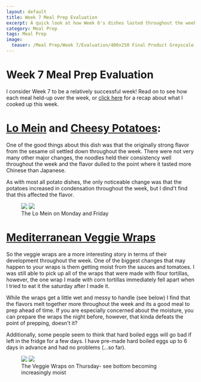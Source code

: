 ```yaml
---
layout: default
title: Week 7 Meal Prep Evaluation
excerpt: A quick look at how Week 6's dishes lasted throughout the week
category: Meal Prep
tags: Meal Prep
image:
  teaser: /Meal Prep/Week 7/Evaluation/400x250 Final Product Greyscale.png
---
```

# Week 7 Meal Prep Evaluation

I consider Week 7 to be a relatively successful week! Read on to see how each meal held-up over the week, or [click here](http://underwriteyourlife.com/meal%20prep/Week7/) for a recap about what I cooked up this week. 

# [Lo Mein](http://underwriteyourlife.com/recipe/LoMein/) and [Cheesy Potatoes](http://underwriteyourlife.com/recipe/CheesyPotatoes/):

One of the good things about this dish was that the originally strong flavor from the sesame oil settled down throughout the week. There were not very many other major changes, the noodles held their consistency well throughout the week and the flavor dulled to the point where it tasted more Chinese than Japanese. 

As with most all potato dishes, the only noticeable change was that the potatoes increased in condensation throughout the week, but I dind't find that this affected the flavor. 

<figure class="half">
  <img src="{{ site.url }}/images/Meal Prep/Week 7/Evaluation/Monday Lo Mein.jpg">
  <img src="{{ site.url }}/images/Meal Prep/Week 7/Evaluation/Wednesday Lo Mein.jpg">
	<figcaption>The Lo Mein on Monday and Friday </figcaption>
</figure>

# [Mediterranean Veggie Wraps](http://underwriteyourlife.com/recipe/MediterraneanVeggieWraps/) 

So the veggie wraps are a more interesting story in terms of their development throughout the week. One of the biggest changes that may happen to your wraps is them getting moist from the sauces and tomatoes. I was still able to pick up all of the wraps that were made with flour tortillas, however, the one wrap I made with corn tortillas immediately fell apart when I tried to eat it the saturday after I made it. 

While the wraps get a little wet and messy to handle (see below) I find that the flavors melt together more throughout the week and its a good meal to prep ahead of time. If you are especially concerned about the moisture, you can prepare the wraps the night before, however, that kinda defeats the point of prepping, doesn't it?

Additionally, some people seem to think that hard boiled eggs will go bad if left in the fridge for a few days. I have pre-made hard boiled eggs up to 6 days in advance and had no problems (...so far). 

<figure class="half">
  <img src="{{ site.url }}/images/Meal Prep/Week 7/Evaluation/Tuesday Wrap.jpg">
  <img src="{{ site.url }}/images/Meal Prep/Week 7/Evaluation/Half Eaten Wrap.jpg">
	<figcaption> The Veggie Wraps on Thursday- see bottom becoming increasingly moist </figcaption>
</figure>
